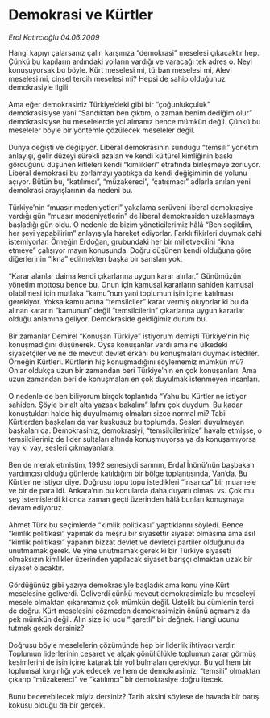 # Demokrasi ve Kürtler

*Erol Katırcıoğlu 04.06.2009*

<div class="taraf_structure_2col_1zq">
<div class="margen_n">



 <p>Hangi kapıyı çalarsanız çalın karşınıza “demokrasi” meselesi çıkacaktır hep. Çünkü bu kapıların ardındaki yolların vardığı ve varacağı tek adres o. Neyi konuşuyorsak bu böyle. Kürt meselesi mi, türban meselesi mi, Alevi meselesi mi, cinsel tercih meselesi mi? Hepsi de sahip olduğunuz demokrasiyle ilgili. <br/><br/>Ama eğer demokrasiniz Türkiye’deki gibi bir “çoğunlukçuluk” demokrasisiyse yani “Sandıktan ben çıktım, o zaman benim dediğim olur” demokrasisiyse bu meselelerde yol almanız bence mümkün değil. Çünkü bu meseleler böyle bir yöntemle çözülecek meseleler değil. <br/><br/>Dünya değişti ve değişiyor. Liberal demokrasinin sunduğu “temsili” yönetim anlayışı, gelir düzeyi sürekli azalan ve kendi kültürel kimliğinin baskı gördüğünü düşünen kitleleri kendi “kimlikleri” etrafında birleşmeye zorluyor. Liberal demokrasi bu zorlamayı yaptıkça da kendi değişiminin de yolunu açıyor. Bütün bu, “katılımcı”, “müzakereci”, “çatışmacı” adlarla anılan yeni demokrasi arayışlarının da nedeni bu. <br/><br/>Türkiye’nin “muasır medeniyetleri” yakalama serüveni liberal demokrasiye vardığı gün “muasır medeniyetlerin” de liberal demokrasiden uzaklaşmaya başladığı gün oldu. O nedenle de bizim yöneticilerimiz hâlâ “Ben seçildim, her şeyi yapabilirim” anlayışıyla hareket ediyorlar. Farklı fikirleri duymak dahi istemiyorlar. Örneğin Erdoğan, grubundaki her bir milletvekilini “ikna etmeye” çalışıyor mayın konusunda. Doğru düşünen kendi olduğuna göre diğerlerinin “ikna” edilmekten başka bir şansları yok. <br/><br/>“Karar alanlar daima kendi çıkarlarına uygun karar alırlar.” Günümüzün yönetim mottosu bence bu. Onun için kamusal kararların sahiden kamusal olabilmesi için mutlaka “kamu”nun yani toplumun işin içine katılması gerekiyor. Yoksa kamu adına “temsilciler” karar vermiş oluyorlar ki bu da alınan kararın “kamunun” değil “temsilcilerin” çıkarlarına uygun kararlar olduğu anlamına geliyor. Demokraside geldiğimiz durum bu. <br/><br/>Bir zamanlar Demirel “Konuşan Türkiye” istiyorum demişti Türkiye’nin hiç konuşmadığını düşünerek. Oysa konuşanlar vardı ama ne ülkedeki siyasetçiler ve ne de mevcut devlet erkânı bu konuşmaları duymak istediler. Örneğin Kürtleri. Kürtlerin hiç konuşmadığını söylememiz mümkün mü? Onlar oldukça uzun bir zamandan beri Türkiye’nin en çok konuşanları. Ama uzun zamandan beri de konuşmaları en çok duyulmak istenmeyen insanları. <br/><br/>O nedenle de ben biliyorum birçok toplantıda “Yahu bu Kürtler ne istiyor sahiden. Şöyle bir alt alta yazsak bakalım” lafını çok duydum. Bu kadar konuştukları halde hiç duyulmamış olmaları sizce normal mi? Tabii Kürtlerden başkaları da var kuşkusuz bu toplumda. Sesleri duyulmayan başkaları da. Demokrasiniz, demokrasiyi, “temsilcilerinize” havale etmişse, o temsilcileriniz de lider sultaları altında konuşmuyorsa ya da konuşamıyorsa vay ki vay, sesleri çıkmayanlara! <br/><br/>Ben de merak etmiştim, 1992 senesiydi sanırım, Erdal İnönü’nün başbakan yardımcısı olduğu günlerde katıldığım bir bölge toplantısında, Van’da. Bu Kürtler ne istiyor diye. Doğrusu topu topu istedikleri “insanca” bir muamele ve bir de para idi. Ankara’nın bu konularda daha duyarlı olması vs. Çok mu şey istemişlerdi ki onca zaman geçti üzerinden hâlâ bunları konuşmaya devam ediyoruz. <br/><br/>Ahmet Türk bu seçimlerde “kimlik politikası” yaptıklarını söyledi. Bence “kimlik politikası” yapmak da meşru bir siyasettir siyaset olmasına ama asıl “kimlik politikası” yapanın bizzat devlet ve devletçi partiler olduğunu da unutmamak gerek. Ve yine unutmamak gerek ki bir Türkiye siyaseti olmaksızın kimlikler üzerinden yapılacak siyaset barışçı olmaktan uzak bir siyaset olacaktır. <br/><br/>Gördüğünüz gibi yazıya demokrasiyle başladık ama konu yine Kürt meselesine geliverdi. Geliverdi çünkü mevcut demokrasimizle bu meseleyi mesele olmaktan çıkarmamız çok mümkün değil. Üstelik bu cümlenin tersi de doğru. Kürt meselesini çözmeden demokrasimizin önünü açmamız da pek mümkün değil. Alın size iki ucu “işaretli” bir değnek. Hangi ucunu tutmak gerek dersiniz? <br/><br/>Doğrusu böyle meselelerin çözümünde hep bir liderlik ihtiyacı vardır. Toplumun liderlerinin cesaret ve alçak gönüllülükle toplumun zarar görmüş kesimlerini de işin içine katarak bir yol bulmaları gerekiyor. Bu yol hem bir toplumsal kırgınlığı yok edecek ve hem de demokrasimizi “temsili” olmaktan çıkarıp “müzakereci” ve “katılımcı” bir demokrasiye doğru itecek. <br/><br/>Bunu becerebilecek miyiz dersiniz? Tarih aksini söylese de havada bir barış kokusu olduğu da bir gerçek.</p>
<br/>
<br/>
<br/>



<br/>


<div id="taraf_not">
</div>

</div>


</div>
